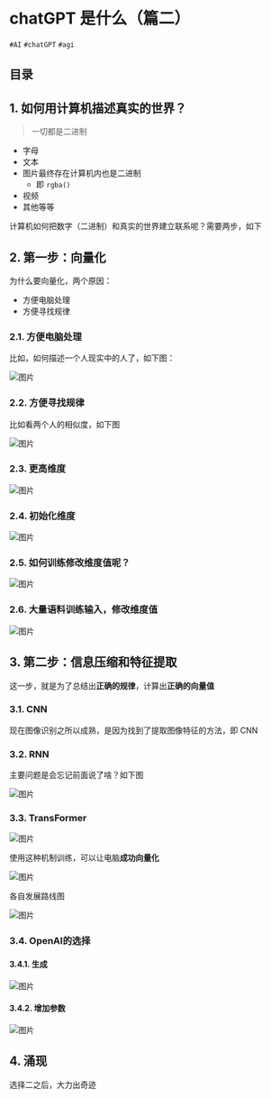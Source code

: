 
# chatGPT 是什么（篇二）

`#AI`  `#chatGPT`  `#agi`  


## 目录
<!-- toc -->
 ## 1. 如何用计算机描述真实的世界？ 

> 一切都是二进制

- 字母
- 文本
- 图片最终存在计算机内也是二进制
	- 即 `rgba()`
- 视频
- 其他等等

计算机如何把数字（二进制）和真实的世界建立联系呢？需要两步，如下

## 2. 第一步：向量化

为什么要向量化，两个原因：
- 方便电脑处理
- 方便寻找规律

### 2.1. 方便电脑处理

比如，如何描述一个人现实中的人了，如下图：

![图片](https://blog-1310531898.cos.ap-beijing.myqcloud.com/832-34-20241012/Pasted%20image%2020240907160925.png)

### 2.2. 方便寻找规律

比如看两个人的相似度，如下图

![图片](https://blog-1310531898.cos.ap-beijing.myqcloud.com/832-34-20241012/Pasted%20image%2020240907161243.png)

### 2.3. 更高维度

![图片](https://blog-1310531898.cos.ap-beijing.myqcloud.com/832-34-20241012/Pasted%20image%2020240907161423.png)

### 2.4. 初始化维度

![图片](https://blog-1310531898.cos.ap-beijing.myqcloud.com/832-34-20241012/Pasted%20image%2020240907161549.png)

### 2.5. 如何训练修改维度值呢？

![图片](https://blog-1310531898.cos.ap-beijing.myqcloud.com/832-34-20241012/Pasted%20image%2020240907162001.png)

### 2.6. 大量语料训练输入，修改维度值

![图片](https://blog-1310531898.cos.ap-beijing.myqcloud.com/832-34-20241012/Pasted%20image%2020240907161749.png)

## 3. 第二步：信息压缩和特征提取

这一步，就是为了总结出**正确的规律**，计算出**正确的向量值**

### 3.1. CNN

现在图像识别之所以成熟，是因为找到了提取图像特征的方法，即 CNN 

### 3.2. RNN

主要问题是会忘记前面说了啥？如下图

![图片](https://blog-1310531898.cos.ap-beijing.myqcloud.com/832-34-20241012/Pasted%20image%2020240907162735.png)

### 3.3. TransFormer

![图片](https://blog-1310531898.cos.ap-beijing.myqcloud.com/832-34-20241012/Pasted%20image%2020240907163023.png)

使用这种机制训练，可以让电脑**成功向量化**

![图片](https://blog-1310531898.cos.ap-beijing.myqcloud.com/832-34-20241012/Pasted%20image%2020240907163214.png)

各自发展路线图

![图片](https://blog-1310531898.cos.ap-beijing.myqcloud.com/832-34-20241012/Pasted%20image%2020240907163711.png)

### 3.4. OpenAI的选择

#### 3.4.1. 生成

![图片](https://blog-1310531898.cos.ap-beijing.myqcloud.com/832-34-20241012/Pasted%20image%2020240907164539.png)

#### 3.4.2. 增加参数

![图片](https://blog-1310531898.cos.ap-beijing.myqcloud.com/832-34-20241012/Pasted%20image%2020240907163806.png)

## 4. 涌现

选择二之后，大力出奇迹

